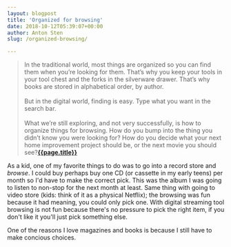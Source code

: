```yaml
---
layout: blogpost
title: 'Organized for browsing'
date: 2018-10-12T05:39:07+00:00
author: Anton Sten
slug: /organized-browsing/

---
```


>In the traditional world, most things are organized so you can find them when you’re looking for them. That’s why you keep your tools in your tool chest and the forks in the silverware drawer. That’s why books are stored in alphabetical order, by author.
<br /><br />
But in the digital world, finding is easy. Type what you want in the search bar.
<br /><br />
What we’re still exploring, and not very successfully, is how to organize things for browsing. How do you bump into the thing you didn’t know you were looking for? How do you decide what your next home improvement project should be, or the next movie you should see?**[{{page.title}}](https://seths.blog/2018/10/organized-for-finding/)**

As a kid, one of my favorite things to do was to go into a record store and _browse_. I could buy perhaps buy one CD (or cassette in my early teens) per month so I'd have to make the correct pick. This was the album I was going to listen to non-stop for the next month at least. Same thing with going to video store (kids: think of it as a physical Netflix); the browsing was fun because it had meaning, you could only pick one. With digital streaming tool browsing is not fun because there's no pressure to pick the right item, if you don't like it you'll just pick something else.

One of the reasons I love magazines and books is because I still have to make concious choices. 
